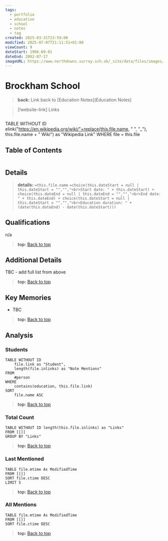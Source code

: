 ```yaml
---
tags:
  - portfolio
  - education
  - school
  - notes
  - tag
created: 2025-03-31T23:59:00
modified: 2025-07-07T21:11:51+01:00
viewCount: 9
dateStart: 1996-09-01
dateEnd: 2002-07-17
imageURL: https://www.northdowns.surrey.sch.uk/_site/data/files/images/slideshow/2/4952A86E2A8478097467ECD264682D1D.jpg
---
```

# Brockham School

> **back:** Link back to [Education Notes](Education Notes)

>[!website-link] Links
>```dataview
TABLE WITHOUT ID elink("https://en.wikipedia.org/wiki/"+replace(this.file.name, " ", "_"), this.file.name + " Wiki") as "Wikipedia Link"
WHERE file = this.file

## Table of Contents
```table-of-contents
```

## Details

> **details:** `=this.file.name`
>`=choice(this.dateStart = null | this.dateStart = "","","<br>Start date: " + this.dateStart) + choice(this.dateEnd = null | this.dateEnd = "","","<br>End date: " + this.dateEnd) + choice(this.dateStart = null | this.dateStart = "","","<br>Education duration: " + (date(this.dateEnd) - date(this.dateStart)))`

## Qualifications

n/a

> **top:** [Back to top](#Table%20of%20Contents)

## Additional Details

TBC - add full list from above

> **top:** [Back to top](#Table%20of%20Contents)

## Key Memories

- TBC

> **top:** [Back to top](#Table%20of%20Contents)

## Analysis

### Students

```dataview
TABLE WITHOUT ID
	file.link as "Student",
	length(file.inlinks) as "Note Mentions"
FROM
	#person
WHERE
	contains(education, this.file.link)
SORT
	file.name ASC
```

> **top:** [Back to top](#Table%20of%20Contents)

### Total Count

```dataview
TABLE WITHOUT ID length(this.file.inlinks) as "Links"
FROM [[]]
GROUP BY "Links"
```

> **top:** [Back to top](#Table%20of%20Contents)

### Last Mentioned

```dataview
TABLE file.mtime As ModifiedTime
FROM [[]]
SORT file.ctime DESC
LIMIT 5
```

> **top:** [Back to top](#Table%20of%20Contents)

### All Mentions

```dataview
TABLE file.mtime As ModifiedTime
FROM [[]]
SORT file.ctime DESC
```

> **top:** [Back to top](#Table%20of%20Contents)